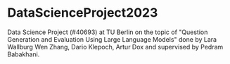 # DataScienceProject2023
Data Science Project (#40693) at TU Berlin on the topic of "Question Generation and Evaluation Using Large Language Models" done by Lara Wallburg Wen Zhang, Dario Klepoch, Artur Dox and supervised by Pedram Babakhani. 
